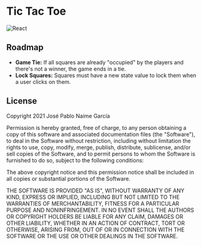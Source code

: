 # Tic Tac Toe
![React](https://img.shields.io/badge/react-%2320232a.svg?style=for-the-badge&logo=react&logoColor=%2361DAFB)

## Roadmap
- **Game Tie:** If all squares are already "occupied" by the players and there's not a winner, the game ends in a tie.
- **Lock Squares:** Squares must have a new state value to lock them when a user clicks on them.

## License
Copyright 2021 José Pablo Naime García

Permission is hereby granted, free of charge, to any person obtaining a copy of this software and associated documentation files (the "Software"), to deal in the Software without restriction, including without limitation the rights to use, copy, modify, merge, publish, distribute, sublicense, and/or sell copies of the Software, and to permit persons to whom the Software is furnished to do so, subject to the following conditions:

The above copyright notice and this permission notice shall be included in all copies or substantial portions of the Software.

THE SOFTWARE IS PROVIDED "AS IS", WITHOUT WARRANTY OF ANY KIND, EXPRESS OR IMPLIED, INCLUDING BUT NOT LIMITED TO THE WARRANTIES OF MERCHANTABILITY, FITNESS FOR A PARTICULAR PURPOSE AND NONINFRINGEMENT. IN NO EVENT SHALL THE AUTHORS OR COPYRIGHT HOLDERS BE LIABLE FOR ANY CLAIM, DAMAGES OR OTHER LIABILITY, WHETHER IN AN ACTION OF CONTRACT, TORT OR OTHERWISE, ARISING FROM, OUT OF OR IN CONNECTION WITH THE SOFTWARE OR THE USE OR OTHER DEALINGS IN THE SOFTWARE.
